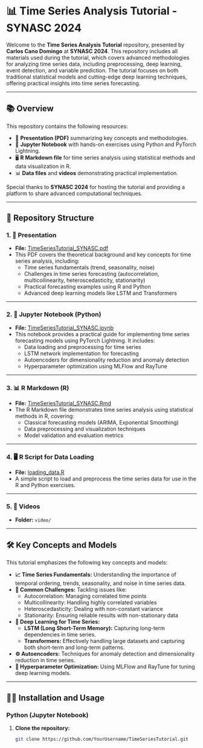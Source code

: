 # 📊 Time Series Analysis Tutorial - SYNASC 2024

Welcome to the **Time Series Analysis Tutorial** repository, presented by **Carlos Cano Domingo** at **SYNASC 2024**. This repository includes all materials used during the tutorial, which covers advanced methodologies for analyzing time series data, including preprocessing, deep learning, event detection, and variable prediction. The tutorial focuses on both traditional statistical models and cutting-edge deep learning techniques, offering practical insights into time series forecasting.

---

## 📚 Overview

This repository contains the following resources:
- 📑 **Presentation (PDF)** summarizing key concepts and methodologies.
- 📝 **Jupyter Notebook** with hands-on exercises using Python and PyTorch Lightning.
- 🖥️ **R Markdown file** for time series analysis using statistical methods and data visualization in R.
- 📊 **Data files** and **videos** demonstrating practical implementation.

Special thanks to **SYNASC 2024** for hosting the tutorial and providing a platform to share advanced computational techniques.

---

## 📂 Repository Structure

### 1. 📑 Presentation
- **File:** [TimeSeriesTutorial_SYNASC.pdf](./TimeSeriesTutorial_SYNASC.pdf)
- This PDF covers the theoretical background and key concepts for time series analysis, including:
  - Time series fundamentals (trend, seasonality, noise)
  - Challenges in time series forecasting (autocorrelation, multicollinearity, heteroscedasticity, stationarity)
  - Practical forecasting examples using R and Python
  - Advanced deep learning models like LSTM and Transformers

---

### 2. 📝 Jupyter Notebook (Python)
- **File:** [TimeSeriesTutorial_SYNASC.ipynb](./TimeSeriesTutorial_SYNASC.ipynb)
- This notebook provides a practical guide for implementing time series forecasting models using PyTorch Lightning. It includes:
  - Data loading and preprocessing for time series
  - LSTM network implementation for forecasting
  - Autoencoders for dimensionality reduction and anomaly detection
  - Hyperparameter optimization using MLFlow and RayTune

---

### 3. 📊 R Markdown (R)
- **File:** [TimeSeriesTutorial_SYNASC.Rmd](./TimeSeriesTutorial_SYNASC.Rmd)
- The R Markdown file demonstrates time series analysis using statistical methods in R, covering:
  - Classical forecasting models (ARIMA, Exponential Smoothing)
  - Data preprocessing and visualization techniques
  - Model validation and evaluation metrics

---

### 4. 🖥️ R Script for Data Loading
- **File:** [loading_data.R](./loading_data.R)
- A simple script to load and preprocess the time series data for use in the R and Python exercises.

---

### 5. 🎥 Videos
- **Folder:** `video/`
---

## 🛠️ Key Concepts and Models

This tutorial emphasizes the following key concepts and models:

- **📈 Time Series Fundamentals:** Understanding the importance of temporal ordering, trends, seasonality, and noise in time series data.
- **🔑 Common Challenges:** Tackling issues like:
  - Autocorrelation: Managing correlated time points
  - Multicollinearity: Handling highly correlated variables
  - Heteroscedasticity: Dealing with non-constant variance
  - Stationarity: Ensuring reliable results with non-stationary data
- **🤖 Deep Learning for Time Series:**
  - **LSTM (Long Short-Term Memory):** Capturing long-term dependencies in time series.
  - **Transformers:** Effectively handling large datasets and capturing both short-term and long-term patterns.
- **⚙️ Autoencoders:** Techniques for anomaly detection and dimensionality reduction in time series.
- **🎯 Hyperparameter Optimization:** Using MLFlow and RayTune for tuning deep learning models.

---

## 🧑‍💻 Installation and Usage

### Python (Jupyter Notebook)
1. **Clone the repository:**
   ```bash
   git clone https://github.com/YourUsername/TimeSeriesTutorial.git
